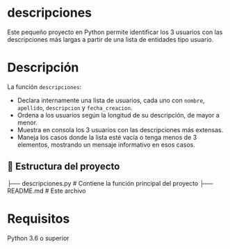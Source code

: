 # descripciones

Este pequeño proyecto en Python permite identificar los 3 usuarios con las descripciones más largas a partir de una lista de entidades tipo usuario.

# Descripción

La función `descripciones`:

- Declara internamente una lista de usuarios, cada uno con `nombre`, `apellido`, `descripcion` y `fecha_creacion`.
- Ordena a los usuarios según la longitud de su descripción, de mayor a menor.
- Muestra en consola los 3 usuarios con las descripciones más extensas.
- Maneja los casos donde la lista esté vacía o tenga menos de 3 elementos, mostrando un mensaje informativo en esos casos.

## 📁 Estructura del proyecto

├── descripciones.py # Contiene la función principal del proyecto
├── README.md # Este archivo

# Requisitos

Python 3.6 o superior
